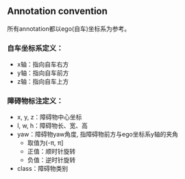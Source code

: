 ## Annotation convention
所有annotation都以ego(自车)坐标系为参考。
### 自车坐标系定义：
- x轴：指向自车右方
- y轴：指向自车前方
- z轴：指向自车上方

### 障碍物标注定义：
- x, y, z：障碍物中心坐标
- l, w, h：障碍物长、宽、高
- yaw：障碍物yaw角度, 指障碍物前方与ego坐标系y轴的夹角
    - 取值为(-π, π]
    - 正值：顺时针旋转
    - 负值：逆时针旋转
- class：障碍物类别
